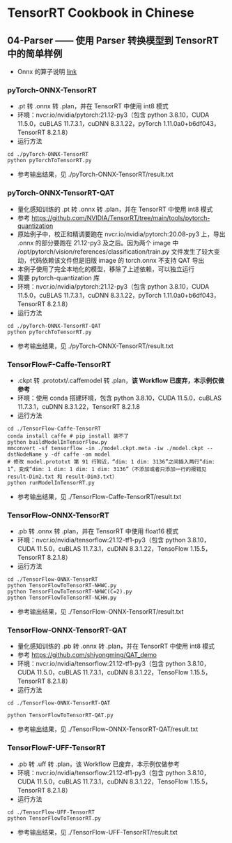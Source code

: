 # TensorRT Cookbook in Chinese

## 04-Parser —— 使用 Parser 转换模型到 TensorRT 中的简单样例
+ Onnx 的算子说明 [link](https://github.com/onnx/onnx/blob/main/docs/Operators.md)

### pyTorch-ONNX-TensorRT
+ .pt 转 .onnx 转 .plan，并在 TensorRT 中使用 int8 模式
+ 环境：nvcr.io/nvidia/pytorch:21.12-py3（包含 python 3.8.10，CUDA 11.5.0，cuBLAS 11.7.3.1，cuDNN 8.3.1.22，pyTorch 1.11.0a0+b6df043，TensorRT 8.2.1.8）
+ 运行方法
```shell
cd ./pyTorch-ONNX-TensorRT
python pyTorchToTensorRT.py
```
+ 参考输出结果，见 ./pyTorch-ONNX-TensorRT/result.txt

### pyTorch-ONNX-TensorRT-QAT
+ 量化感知训练的 .pt 转 .onnx 转 .plan，并在 TensorRT 中使用 int8 模式
+ 参考 https://github.com/NVIDIA/TensorRT/tree/main/tools/pytorch-quantization
+ 原始例子中，校正和精调要跑在 nvcr.io/nvidia/pytorch:20.08-py3 上，导出 .onnx 的部分要跑在 21.12-py3 及之后。因为两个 image 中 /opt/pytorch/vision/references/classification/train.py 文件发生了较大变动，代码依赖该文件但是旧版 image 的 torch.onnx 不支持 QAT 导出
+ 本例子使用了完全本地化的模型，移除了上述依赖，可以独立运行
+ 需要 pytorch-quantization 库
+ 环境：nvcr.io/nvidia/pytorch:21.12-py3（包含 python 3.8.10，CUDA 11.5.0，cuBLAS 11.7.3.1，cuDNN 8.3.1.22，pyTorch 1.11.0a0+b6df043，TensorRT 8.2.1.8）
+ 运行方法
```shell
cd ./pyTorch-ONNX-TensorRT-QAT
python pyTorchToTensorRT.py
```
+ 参考输出结果，见 ./pyTorch-ONNX-TensorRT/result.txt

### TensorFlowF-Caffe-TensorRT
+ .ckpt 转 .prototxt/.caffemodel 转 .plan，**该 Workflow 已废弃，本示例仅做参考**
+ 环境：使用 conda 搭建环境，包含 python 3.8.10，CUDA 11.5.0，cuBLAS 11.7.3.1，cuDNN 8.3.1.22，TensorRT 8.2.1.8
+ 运行方法
```shell
cd ./TensorFlow-Caffe-TensorRT
conda install caffe # pip install 装不了
python buildModelInTensorFlow.py
mmconvert -sf tensorflow -in ./model.ckpt.meta -iw ./model.ckpt --dstNodeName y -df caffe -om model
# 修改 model.prototxt 第 91 行附近，“dim: 1 dim: 3136”之间插入两行“dim: 1”，变成“dim: 1 dim: 1 dim: 1 dim: 3136”（不添加或者只添加一行的报错见 result-Dim2.txt 和 result-Dim3.txt）
python runModelInTensorRT.py
```
+ 参考输出结果，见 ./TensorFlow-Caffe-TensorRT/result.txt

### TensorFlow-ONNX-TensorRT
+ .pb 转 .onnx 转 .plan，并在 TensorRT 中使用 float16 模式
+ 环境：nvcr.io/nvidia/tensorflow:21.12-tf1-py3（包含 python 3.8.10，CUDA 11.5.0，cuBLAS 11.7.3.1，cuDNN 8.3.1.22，TensoFlow 1.15.5，TensorRT 8.2.1.8）
+ 运行方法
```shell
cd ./TensorFlow-ONNX-TensorRT
python TensorFlowToTensorRT-NHWC.py
python TensorFlowToTensorRT-NHWC(C=2).py
python TensorFlowToTensorRT-NCHW.py
```
+ 参考输出结果，见 ./TensorFlow-ONNX-TensorRT/result.txt

### TensorFlow-ONNX-TensorRT-QAT
+ 量化感知训练的 .pb 转 .onnx 转 .plan，并在 TensorRT 中使用 int8 模式
+ 参考 https://github.com/shiyongming/QAT_demo
+ 环境：nvcr.io/nvidia/tensorflow:21.12-tf1-py3（包含 python 3.8.10，CUDA 11.5.0，cuBLAS 11.7.3.1，cuDNN 8.3.1.22，TensoFlow 1.15.5，TensorRT 8.2.1.8）
+ 运行方法
```shell
cd ./TensorFlow-ONNX-TensorRT-QAT

python TensorFlowToTensorRT-QAT.py
```
+ 参考输出结果，见 ./TensorFlow-ONNX-TensorRT-QAT/result.txt

### TensorFlowF-UFF-TensorRT
+ .pb 转 .uff 转 .plan，该 Workflow 已废弃，本示例仅做参考
+ 环境：nvcr.io/nvidia/tensorflow:21.12-tf1-py3（包含 python 3.8.10，CUDA 11.5.0，cuBLAS 11.7.3.1，cuDNN 8.3.1.22，TensoFlow 1.15.5，TensorRT 8.2.1.8）
+ 运行方法
```shell
cd ./TensorFlow-UFF-TensorRT
python TensorFlowToTensorRT.py
```
+ 参考输出结果，见 ./TensorFlow-UFF-TensorRT/result.txt

